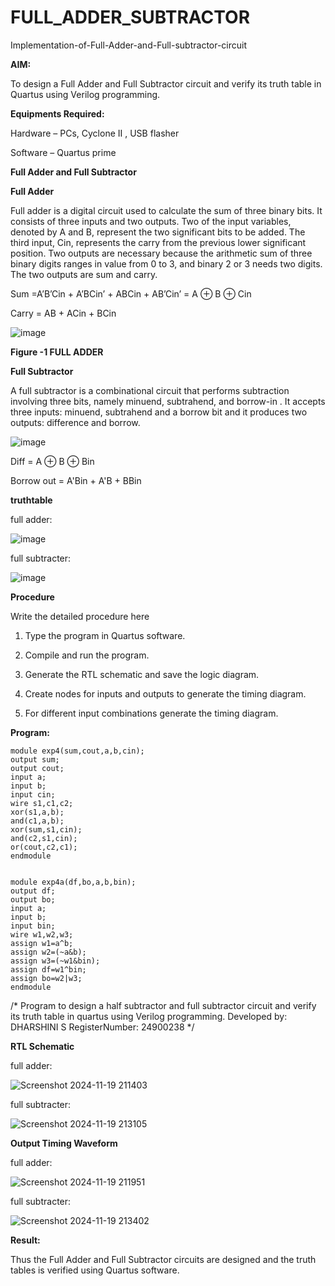 # FULL_ADDER_SUBTRACTOR

Implementation-of-Full-Adder-and-Full-subtractor-circuit

**AIM:**

To design a Full Adder and Full Subtractor circuit and verify its truth table in Quartus using Verilog programming.

**Equipments Required:**

Hardware – PCs, Cyclone II , USB flasher

Software – Quartus prime

**Full Adder and Full Subtractor**

**Full Adder**

Full adder is a digital circuit used to calculate the sum of three binary bits. It consists of three inputs and two outputs. Two of the input variables, denoted by A and B, represent the two significant bits to be added. The third input, Cin, represents the carry from the previous lower significant position. Two outputs are necessary because the arithmetic sum of three binary digits ranges in value from 0 to 3, and binary 2 or 3 needs two digits. The two outputs are sum and carry.

Sum =A’B’Cin + A’BCin’ + ABCin + AB’Cin’ = A ⊕ B ⊕ Cin 

Carry = AB + ACin + BCin

![image](https://github.com/naavaneetha/FULL_ADDER_SUBTRACTOR/assets/154305477/0f30ba51-5ffb-4198-845f-18e054f675e7)

**Figure -1 FULL ADDER**

**Full Subtractor**

A full subtractor is a combinational circuit that performs subtraction involving three bits, namely minuend, subtrahend, and borrow-in . It accepts three inputs: minuend, subtrahend and a borrow bit and it produces two outputs: difference and borrow.

![image](https://github.com/naavaneetha/FULL_ADDER_SUBTRACTOR/assets/154305477/02b24f51-ab51-4304-9ad6-7b81ffc1ead5)

Diff = A ⊕ B ⊕ Bin 

Borrow out = A'Bin + A'B + BBin

**truthtable**

full adder:

![image](https://github.com/user-attachments/assets/ec9a1f37-4b00-4b38-abd6-cf80a5de9bd2)

full subtracter:

![image](https://github.com/user-attachments/assets/9a9fd269-4410-48bb-bd43-e8a113be3f8d)



**Procedure**

Write the detailed procedure here

1.	Type the program in Quartus software.

2.	Compile and run the program.

3.	Generate the RTL schematic and save the logic diagram.

4.	Create nodes for inputs and outputs to generate the timing diagram.

5.	For different input combinations generate the timing diagram.

**Program:**
```
module exp4(sum,cout,a,b,cin);
output sum;
output cout;
input a;
input b;
input cin;
wire s1,c1,c2;
xor(s1,a,b);
and(c1,a,b);
xor(sum,s1,cin);
and(c2,s1,cin);
or(cout,c2,c1);
endmodule


module exp4a(df,bo,a,b,bin);
output df;
output bo;
input a;
input b;
input bin;
wire w1,w2,w3;
assign w1=a^b;
assign w2=(~a&b);
assign w3=(~w1&bin);
assign df=w1^bin;
assign bo=w2|w3;
endmodule
```
/* Program to design a half subtractor and full subtractor circuit and verify its truth table in quartus using Verilog programming.
Developed by: DHARSHINI S RegisterNumber: 24900238
*/

**RTL Schematic**

full adder:

![Screenshot 2024-11-19 211403](https://github.com/user-attachments/assets/ba6c7ee7-e10a-46b0-bddb-030c5fa0937b)

full subtracter:

![Screenshot 2024-11-19 213105](https://github.com/user-attachments/assets/ae34977d-88c5-4437-add2-416709401141)



**Output Timing Waveform**

full adder:

![Screenshot 2024-11-19 211951](https://github.com/user-attachments/assets/2bce6650-0c14-4c56-aaa3-d854ba749d04)

full subtracter:

![Screenshot 2024-11-19 213402](https://github.com/user-attachments/assets/5f1e996e-30d8-43a2-b68f-30b7a2689d9d)



**Result:**

Thus the Full Adder and Full Subtractor circuits are designed and the truth tables is verified using Quartus software.



